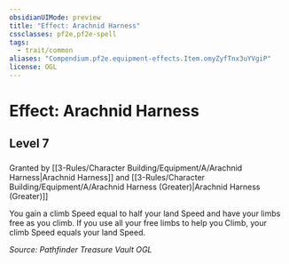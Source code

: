 ```yaml
---
obsidianUIMode: preview
title: "Effect: Arachnid Harness"
cssclasses: pf2e,pf2e-spell
tags:
  - trait/common
aliases: "Compendium.pf2e.equipment-effects.Item.omyZyfTnx3uYVgiP"
license: OGL
---
```

# Effect: Arachnid Harness
## Level 7
### 






Granted by [[3-Rules/Character Building/Equipment/A/Arachnid Harness|Arachnid Harness]] and [[3-Rules/Character Building/Equipment/A/Arachnid Harness (Greater)|Arachnid Harness (Greater)]]

You gain a climb Speed equal to half your land Speed and have your limbs free as you climb. If you use all your free limbs to help you Climb, your climb Speed equals your land Speed.

*Source: Pathfinder Treasure Vault*
*OGL*